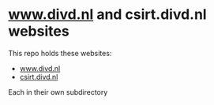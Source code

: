 www.divd.nl and csirt.divd.nl websites
====

This repo holds these websites:
* www.divd.nl
* [csirt.divd.nl](https://csirt.divd.nl)

Each in their own subdirectory
